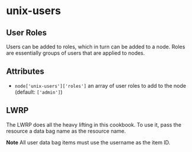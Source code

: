 # unix-users

## User Roles
Users can be added to roles, which in turn can be added to a node.  Roles are
essentially groups of users that are applied to nodes.

## Attributes
- `node['unix-users']['roles']` an array of user roles to add to the node (default: `['admin']`)

## LWRP
The LWRP does all the heavy lifting in this cookbook.  To use it, pass the resource a data bag name
as the resource name.

**Note** All user data bag items must use the username as the item ID.